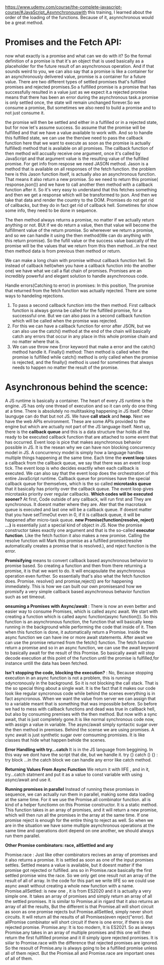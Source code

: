 https://www.udemy.com/course/the-complete-javascript-course/#JavaScript_Asynnchronouswith this training, I learned about the order of the loading of the functions. Because of it, asynnchronous would be a great method.

# Promises and the Fetch API:

now what exactly is a promise and what can we do with it?
So the formal definition of a promise is that it's an object that is used basically as a placeholder for the future result of an asynchronous operation.
And if that sounds weird to you, we can also say that a promise is like a container for an asynchronously delivered value,  promise is a container for a future value. There are two different types of settled promises that's fulfilled promises and rejected promises.So a fulfilled promise is a promise that has successfully resulted in a value just as we expect it.a rejected promise means that there has been an error during the asynchronous task.a promise is only settled once, the state will remain unchanged forever.So we consume a promise, But sometimes we also need to build a promise and to not just consume it.

the promise will then be settled and either in a fulfilled or in a rejected state, but for now let's assume success. So assume that the promise will be fulfilled and that we have a value available to work with. And so to handle this fulfilled state, we can use the then(we need to pass the callback function here that we want to execute as soon as the promise is actually fulfilled) method that is available on all promises. The callback function of then method will accually receive one argument, once it's called by JavaScript and that argument value is the resulting value of the fulfilled promise.
For get info from respose we need JASON method. Jason is a method that is available on all responses of the fetch function. the problem here is this Jason function itself, is actually also an asynchronous function. That means it also return a new promise. So we need to return this promise( response.json()) and we have to call another then method with a callback function after it. 
So it's very easy to understand that this fetches something and then we get a response which will be transformed to json. And then we take that data and render the country to the DOM.
Promises do not get rid of callbacks, but they do in fact get rid of callback hell.
Sometimes for show some info, they need to be done in sequence.

The then method always returns a promise, no matter if we actually return anything or not. BUt if we do return a value, then that value will become the fulfillment value of the return promise. So whereever we return a promise, and so we can handle it using the then method(We can do anything with this return promise). So the fufill value or the success value basically of the promise will be the values that we return from this then method...in the next then method data is from previous then method or return.

We can make a long chain with promise without callback function hell. So instead of callback hell(when you have a callback function into the another one) we have what we call a flat chain of promises.
Promises are an incredibly powerful and elegant solution to handle asynchronous code.

Handle errors(Catching to error) in promises:
In this position, The promise that returned from the fetch function was actually rejected. 
There are some ways to handeling rejections.
1. To pass a second callback function into the then method. First callback function is always gonna be called for the fulfilled promise, for a successsful one. But we can also pass in a second callback function which will be called when the promise was rejected.
2. For this we can have a callback function for error after JSON, but we can also use the catch() method at the end of the chain will basically catch any errors that occur in any place in this whole promise chain and no matter where that is.
3. We can use throw new Error keyword that make a error and the catch() method handle it.
Finally() method:
Then method is called when the promise is fulfilled while catch() method is only called when the promise is rejected, and the finally() method is used for sometimes that always needs to happen no matter the result of the promise.

# Asynchronous behind the scence:
A JS runtime is basically a container. The heart of every JS runtime is the engine. JS has only one thread of execution and so it can only do one thing at a time. There is absolutely no multitasking happening in JS itself. Other launguge can do that but not JS. We have **call stack** and **heap**. Next we have the web APIs environment. These are some APIs provided to the engine but which are actually not part of the JS language itself. Next up, there is the **callback queue** and this is a data structure thar holds all the ready to be executed callback function that are attached to some event that has occurred. 
Event loop is pice that makes asynchronous behavior possible in JS. It is the resean why we can have non blocking concurrency model in JS. A concurrency model is simply how a language handles multiple things happening at the same time. Each time the **event loop** takes a callback from the callback queue, we say that there was an event loop tick. The event loop is who decides exactlly when each callback is executed. We can also say that the event loop does the orchestration of this entire JavaScript runtime.
Callback queue for promises have the special callback queue for themselves, which is the so called **microtasks queue** that it basically has priority over the callback queue. The event loop gives microtasks priority over regular callbacks.
**Which codes will be executed sooner?**
At first, Code outside of any callback, will run first and They are synchronous. It doesnt matter where they are. Ater that the macrotask queue is executed and last one will be a callback queue. If doesnt matter that you have setTimeOut even in 0, if it is callback queue, it will be happened after micro-task queue.
**new Promise(function(resolve, reject) ...)** is essentially just a special kind of object in JS. Now the promise constructor takes exactly one argument and that is the so-called **executor function**. Like the fetch fuction it also makes a new promise.
Calling the resolve function will Mark this promise as a fulfilled promise(resolve automatically creates a promise that is resolved.), and reject function is the error.

**Promisifying** means to convert callback based asynchronous behavior to promise based. So creating a function and then from there returning a promise, it is that we want to do. It will encapsulate the asynchronous operation even further. So essentially that's also what the fetch function does.
Promise. resolve() and promise,reject() are for happening immediately.
This is how we can built our own promisesand how we promisify a very simple callback based asynchronous behavior function such as set timeout.

**onsuming a Promises with Async/await** : 
There is now an even better and easier way to consume Promises, which is called async await. We start with creating a function which is called aaync function(async function()). So this function is an asynchronous function, the function that will basically keep running in the background while performing the code that inside of it. Then when this function is done, it automatically return a Promise. Inside the async function we can have ine or more await statements. After await we can use the promise returned from the fetch() function. The fetch function return a promise and so in an async function, we can use the await keyword to basically await for the result of this Promise. So basically await will stop decode execution at this point of the function until the promise is fulfilled,for instance untill the data has been fetched.

**Isn't stopping the code, blocking the execution?** : No, Because stopping execution in an async function is not a problem, this is running sdyncronously in the background. So it is not blocking the call stack. That is the so special thing about a single wait.
It is the fact that it makes our code look like regular syncronous code while behind the scenes everything is in fact asyncronous. When we want the value from server we can assign that to a variable meant that is something that was impossible before. So before we had to mess with callback functions and dead was true in callback hell, but also by consuming premises with the then method. But now with a sync await, that is just completely gone.It is like normal synchronous code now, with assign a value in variable. The async/await simply syntactic sugar over the then method in premises. Behind the scense we are using promises. A sync await is just synthetic sugar over comsuming promisies. It is like classes that hide what happen behide the scenes.

**Error Handling with try...catch**
It is in the JS language from beggining. In this way we dont have the script that die, but we handle it.
try {} catch () {} : try block ...in the catch block we can handle any error like catch method.

**Returning Values From Async Function** 
We return it with IIFE , and in it, try...catch statment and put it as a value to const variable with using async/await and use it.

**Running promises in parallel**
Instead of running these promises in sequence, we can actually run them in parallel, making some data loading at the same time. 
For it we use the Promise.all combinator function. all is kind of a helper functiomn on this Promise constructor. It is a static method. This function takes in an array of promises, and it will return a new promise, which will then run all the promises in the array at the same time.
If one promise reject is enough for the entire thing to reject as well. So when we are in the situation we have some multiple asynchronous operations at the same time and operations dont depend on one another, we should always run them parallel.

**Other Promise combinators: race, allSettled and any**

Promise.race : Just like other combinators recives an array of promises and it also returns a promise.
It is settled as soon as one of the input promises settles. Settled means a value is available, but it doesnt matter if the promise got rejected or fulfilled. ans so in Promise.race basically the first settled promise wins the race. So we only get one result not an array of the result of all of array.
In the code for this part we write IIFE so we could use async await without creating a whole new function with a name.
Promise.allSettled: is new one , it is from ES2020 and it is actually a very simple one. It takes an array of promises and simply return an array of all the settled promises. It is similar to Promise.al in rigard that it also returns an array of all the results, But the different is that Promise.all will short circuit as soon as one promise rejects but Promise.allSettled, simply never short circuits. It will return all the results of all Promises(even reject("error). But allPromise combinator will short circuit if there is one error, if there is one rejected promise.
Promise.any: It is too modern, It is ES2021. So as always Promise.any takes in an array of multiple promises and this one will then return the first fullfilled promise and it ill simply igore rejected promises. It is siilar to Promise.race with the difference that rejected promises are ignored. So the resoult of Prmise.any is always going to be a fulfilled promise unless all of them reject.
But the Promise.all and Promise.race are important ones of all of them.




